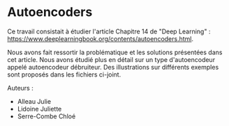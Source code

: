# Autoencoders

Ce travail consistait à étudier l'article Chapitre 14 de "Deep Learning" : https://www.deeplearningbook.org/contents/autoencoders.html. 

Nous avons fait ressortir la problématique et les solutions présentées dans cet article. Nous avons étudié plus en détail sur un type d'autoencodeur appelé autoencodeur débruiteur. Des illustrations sur différents exemples sont proposés dans les fichiers ci-joint.


Auteurs : 
 * Alleau Julie
 * Lidoine Juliette
 * Serre-Combe Chloé

